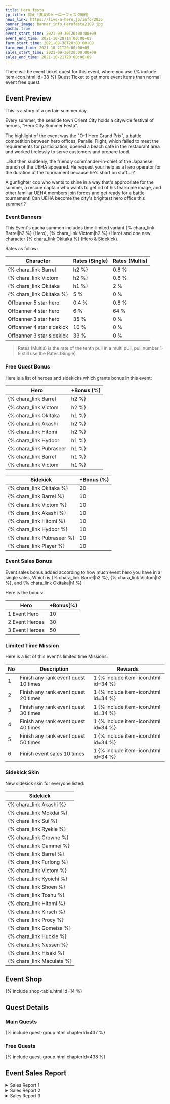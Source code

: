 ```yaml
---
title: Hero festa
jp_title: 闘え！真夏のヒーローフェスタ開催
news_link: https://live-a-hero.jp/info/2836
banner_image: banner_info_Herofesta2109.jpg 
gacha: true
event_start_time: 2021-09-30T20:00:00+09
event_end_time: 2021-10-28T14:00:00+09
farm_start_time: 2021-09-30T20:00:00+09
farm_end_time: 2021-10-21T20:00:00+09
sales_start_time: 2021-09-30T20:00:00+09
sales_end_time: 2021-10-21T20:00:00+09
---
```


There will be event ticket quest for this event, where you use {% include item-icon.html id=38 %} Quest Ticket to get more event items than normal event free quest.

## Event Preview

This is a story of a certain summer day.

Every summer, the seaside town Orient City holds a citywide festival of heroes, "Hero City Summer Festa".

The highlight of the event was the "O-1 Hero Grand Prix",
a battle competition between hero offices,
Parallel Flight, which failed to meet the requirements for participation, 
opened a beach cafe in the restaurant area and 
worked tirelessly to serve customers and prepare food.

...But then suddenly, 
the friendly commander-in-chief of the Japanese branch of the UEHA appeared.
He request your help as a hero operator for the duration of the tournament because he's short on staff...!?

A gunfighter cop who wants to shine in a way that's appropriate for the summer,
 a rescue captain who wants to get rid of his fearsome image, 
and other familiar UEHA members join forces and get ready for a battle tournament!
Can UEHA become the city's brightest hero office this summer!?

### Event Banners

This Event's gacha summon includes time-limited variant {% chara_link Barrel|h2 %} (Hero), {% chara_link Victom|h2 %} (Hero) and one new character {% chara_link Okitaka %} (Hero & Sidekick).

Rates as follow:

| Character                                                | Rates (Single) | Rates (Multis) |
|----------------------------------------------------------|----------------|----------------|
| {% chara_link Barrel|h2 %}                               | 0.8 %            | 1.6 %            |
| {% chara_link Victom|h2 %}                              | 0.8 %             | 1.6 %             |
| {% chara_link Okitaka|h1 %}                                | 2 %              | 32 %             |
| {% chara_link Okitaka %}                                   | 5 %             | 0 %             |
| Offbanner 5 star hero                                    | 0.4 %            | 0.8 %            |
| Offbanner 4 star hero                                    | 6 %              | 64 %             |
| Offbanner 3 star hero                                    | 35 %             | 0 %              |
| Offbanner 4 star sidekick                                | 10 %              | 0 %              |
| Offbanner 3 star sidekick                                | 33 %             | 0 %              |

>Rates (Multis) is the rate of the tenth pull in a multi pull, pull number 1-9 still use the Rates (Single)

### Free Quest Bonus

Here is a list of heroes and sidekicks which grants bonus in this event:

| Hero | +Bonus (%)|
|------------|--------------|
| {% chara_link Barrel|h2 %} | 40 |
| {% chara_link Victom|h2 %}  | 40 |
| {% chara_link Okitaka|h1 %}  | 30 |
| {% chara_link Akashi|h2 %} | 20 |
| {% chara_link Hitomi|h2 %}  | 10 |
| {% chara_link Hydoor|h1 %} | 10 | 
| {% chara_link Pubraseer|h1 %} | 10 | 
| {% chara_link Barrel|h1 %} | 20 | 
| {% chara_link Victom|h1 %} | 20 | 

| Sidekick | +Bonus (%) |
|-------------|---------------|
| {% chara_link Okitaka %} | 20 | 
| {% chara_link Barrel %}  | 10 | 
| {% chara_link Victom %}  | 10 | 
| {% chara_link Akashi %}  | 10 | 
| {% chara_link Hitomi %}  | 10 | 
| {% chara_link Hydoor %}  | 10 | 
| {% chara_link Pubraseer %}  | 10 | 
| {% chara_link Player %} | 10 | 

### Event Sales Bonus

Event sales bonus added according to how much event hero you have in a single sales, Which is
{% chara_link Barrel|h2 %}, {% chara_link Victom|h2 %}, and {% chara_link Okitaka|h1 %}  

Here is the bonus:

| Hero   | +Bonus(%) |
|--------|-----------|
| 1 Event Hero   |     10    |
| 2 Event Heroes |     30    |
| 3 Event Heroes |     50    |

### Limited Time Mission

Here is a list of this event's limited time Missions:

| No  | Description      | Rewards      |
|----|-----------------------------------------------------------|----------------|
| 1  | Finish any rank event quest 10 times | 1 {% include item-icon.html id=34 %}    |
| 2  | Finish any rank event quest 20 times | 1 {% include item-icon.html id=34 %}    |
| 3  | Finish any rank event quest 30 times | 1 {% include item-icon.html id=34 %}    |
| 4  | Finish any rank event quest 40 times | 1 {% include item-icon.html id=34 %}    |
| 5  | Finish any rank event quest 50 times | 1 {% include item-icon.html id=34 %}    |
| 6  | Finish event sales 10 times | 1 {% include item-icon.html id=34 %}    |

### Sidekick Skin

New sidekick skin for everyone listed:

| Sidekick | 
|-------------|
| {% chara_link Akashi %} | 
| {% chara_link Mokdai %} | 
| {% chara_link Sui %} | 
| {% chara_link Ryekie %} | 
| {% chara_link Crowne %} | 
| {% chara_link Gammei %} | 
| {% chara_link Barrel %} | 
| {% chara_link Furlong %} | 
| {% chara_link Victom %} | 
| {% chara_link Kyoichi %} | 
| {% chara_link Shoen %} | 
| {% chara_link Toshu %} | 
| {% chara_link Hitomi %} | 
| {% chara_link Kirsch %} | 
| {% chara_link Procy %} | 
| {% chara_link Gomeisa %} | 
| {% chara_link Huckle %} | 
| {% chara_link Nessen %} | 
| {% chara_link Hisaki %} | 
| {% chara_link Maculata %} | 

## Event Shop

{% include shop-table.html id=14 %}

## Quest Details

### Main Quests

{% include quest-group.html chapterId=437 %}

### Free Quests

{% include quest-group.html chapterId=438 %}

## Event Sales Report

<details><summary>Sales Report 1</summary>
<p>夜店で働くことになった <code>character0</code> 。<br>多くの人で賑わう祭りの中への出店という事もあり、<br>店は初日から大盛況。<br>フロアに出ていた <code>character0</code> は、<br>あまりのタスクの多さに、<br>頭が回らなくなってきた。<br><br>そんな <code>character0</code> に声をかける１人の客。<br>忙しい中とはいえ、客に失礼な態度はとれないと<br> <code>character0</code> はとびきりの笑顔をつくり、応対した。<br><br>そんな <code>character0</code> の笑顔に射止められたのか、<br>客は一緒に写真を撮ろうという。<br>撮った写真はSNSで拡散され、<br>たちまち話題になってしまった。<br><br>結果、 <code>character0</code> の働く店は、<br> <code>character0</code> 目当ての客が押し寄せ、<br>更に大混雑。 <code>character0</code> を指名する<br>客まで現れ始め、店の前には行列が……。<br><br>翌日以降、 <code>character0</code> がキッチン担当に<br>回されたのは、言うまでもない。
</p>
</details>

<details><summary>Sales Report 2</summary>
<p>O-1ヒーローグランプリの<br>エキシビジョンマッチで<br>組むことになった <code>character0</code> と <code>character1</code> 。<br><br>絶対負けないと謎の意気込みを見せる <code>character0</code> と、<br>逆にモチベーションが上がらない <code>character1</code> 。<br>対立しないわけが無く、ステージに<br>登る前から少々揉めてしまう。<br><br>最悪の状況から始まったバトルだったが、<br> <code>character0</code> が空回りしそうになるところを<br> <code>character1</code> が丁寧にカバーしていく。<br>いざ蓋を開けてみれば、存外息が合う２人。<br><br>無事バトルに勝利し喜ぶ <code>character0</code> 。<br>興奮が高じて、思わず <code>character1</code> に抱きついた。<br> <code>character1</code> はまんざらでもない気持ちで、<br>それを受け入れる。<br><br>その瞬間を収めた写真が拡散され、<br>２人は大会期間中<br>妙に温かい視線で<br>見られ続けたという。
</p>
</details>

<details><summary>Sales Report 3</summary>
<p>偶然オフが重なり、<br>祭りに遊びに行くことになった４人。<br><br> <code>character0</code> は自分から誘ったこともあり、<br>やけにワクワクしながら先導する。<br> <code>character1</code> はお腹が空いているのか、<br>やたらに食べ物の屋台を見つけては、<br> <code>character2</code> にねだり、断られている。<br> <code>character3</code> は人混みにもまれて若干疲れている様子。<br>楽しみ具合も、見ている場所も<br>バラバラの４人。<br><br>祭りの最後、花火が打ちあがる時間。<br> <code>character0</code> はとっておきの場所にシートを引き、<br>その上に <code>character1</code> が買ってきた食事を広げる。<br> <code>character2</code> は全員分のドリンクを持ってきて、<br>バテている <code>character3</code> にも手渡す。<br><br>綺麗な花火を見て、何だかんだで<br>気持ちが１つになる４人。<br>またこのメンバーで遊びに来ようと話し、<br>笑いあったのだった。
</p>
</details>
